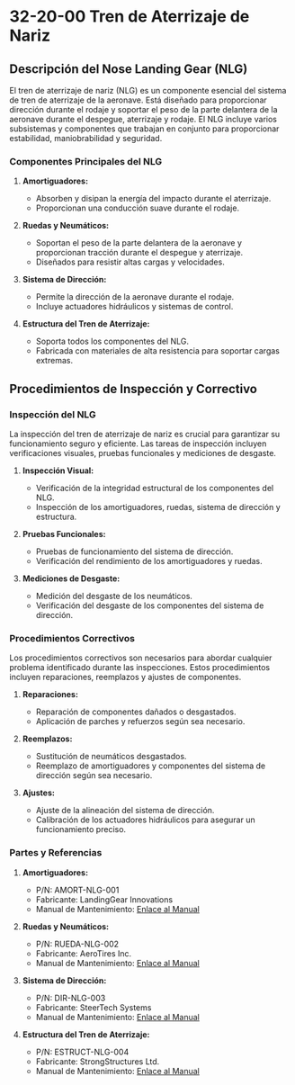 # 32-20-00 Tren de Aterrizaje de Nariz

## Descripción del Nose Landing Gear (NLG)

El tren de aterrizaje de nariz (NLG) es un componente esencial del sistema de tren de aterrizaje de la aeronave. Está diseñado para proporcionar dirección durante el rodaje y soportar el peso de la parte delantera de la aeronave durante el despegue, aterrizaje y rodaje. El NLG incluye varios subsistemas y componentes que trabajan en conjunto para proporcionar estabilidad, maniobrabilidad y seguridad.

### Componentes Principales del NLG

1. **Amortiguadores:**
   - Absorben y disipan la energía del impacto durante el aterrizaje.
   - Proporcionan una conducción suave durante el rodaje.

2. **Ruedas y Neumáticos:**
   - Soportan el peso de la parte delantera de la aeronave y proporcionan tracción durante el despegue y aterrizaje.
   - Diseñados para resistir altas cargas y velocidades.

3. **Sistema de Dirección:**
   - Permite la dirección de la aeronave durante el rodaje.
   - Incluye actuadores hidráulicos y sistemas de control.

4. **Estructura del Tren de Aterrizaje:**
   - Soporta todos los componentes del NLG.
   - Fabricada con materiales de alta resistencia para soportar cargas extremas.

## Procedimientos de Inspección y Correctivo

### Inspección del NLG

La inspección del tren de aterrizaje de nariz es crucial para garantizar su funcionamiento seguro y eficiente. Las tareas de inspección incluyen verificaciones visuales, pruebas funcionales y mediciones de desgaste.

1. **Inspección Visual:**
   - Verificación de la integridad estructural de los componentes del NLG.
   - Inspección de los amortiguadores, ruedas, sistema de dirección y estructura.

2. **Pruebas Funcionales:**
   - Pruebas de funcionamiento del sistema de dirección.
   - Verificación del rendimiento de los amortiguadores y ruedas.

3. **Mediciones de Desgaste:**
   - Medición del desgaste de los neumáticos.
   - Verificación del desgaste de los componentes del sistema de dirección.

### Procedimientos Correctivos

Los procedimientos correctivos son necesarios para abordar cualquier problema identificado durante las inspecciones. Estos procedimientos incluyen reparaciones, reemplazos y ajustes de componentes.

1. **Reparaciones:**
   - Reparación de componentes dañados o desgastados.
   - Aplicación de parches y refuerzos según sea necesario.

2. **Reemplazos:**
   - Sustitución de neumáticos desgastados.
   - Reemplazo de amortiguadores y componentes del sistema de dirección según sea necesario.

3. **Ajustes:**
   - Ajuste de la alineación del sistema de dirección.
   - Calibración de los actuadores hidráulicos para asegurar un funcionamiento preciso.

### Partes y Referencias

1. **Amortiguadores:**
   - P/N: AMORT-NLG-001
   - Fabricante: LandingGear Innovations
   - Manual de Mantenimiento: [Enlace al Manual](https://example.com/manuales/amortiguadores)

2. **Ruedas y Neumáticos:**
   - P/N: RUEDA-NLG-002
   - Fabricante: AeroTires Inc.
   - Manual de Mantenimiento: [Enlace al Manual](https://example.com/manuales/ruedas)

3. **Sistema de Dirección:**
   - P/N: DIR-NLG-003
   - Fabricante: SteerTech Systems
   - Manual de Mantenimiento: [Enlace al Manual](https://example.com/manuales/direccion)

4. **Estructura del Tren de Aterrizaje:**
   - P/N: ESTRUCT-NLG-004
   - Fabricante: StrongStructures Ltd.
   - Manual de Mantenimiento: [Enlace al Manual](https://example.com/manuales/estructura)
